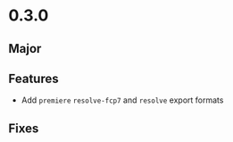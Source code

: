 # 0.3.0

## Major

## Features
 - Add `premiere` `resolve-fcp7` and `resolve` export formats

## Fixes